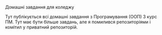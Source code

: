 Домашні завдання для коледжу

Тут публікується всі домашні завдання з Програмування (ООП) 3 курс ПМ.
Тут має бути більше завдань, але я помилився репозиторіями і комітил у приватний репозиторій.
